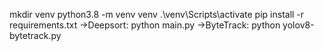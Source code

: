 mkdir venv
python3.8 -m venv venv
.\venv\Scripts\activate
pip install -r requirements.txt
->Deepsort: python main.py
->ByteTrack: python yolov8-bytetrack.py